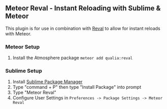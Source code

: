 ## Meteor Reval - Instant Reloading with Sublime & Meteor

This plugin is for use in combination with [Reval](https://github.com/qualialabs/reval) to allow for instant reloads with Meteor.

### Meteor Setup

1) Install the Atmosphere package `meteor add qualia:reval`

### Sublime Setup

1) Install [Sublime Package Manager](https://packagecontrol.io/installation)
2) Type "command + P" then type "Install Package" into prompt
3) Type "Meteor Reval"
4) Configure User Settings in `Preferences -> Package Settings -> Meteor Reval`
